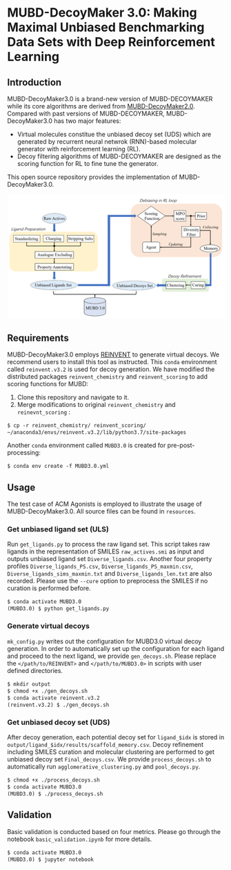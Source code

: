 # MUBD-DecoyMaker 3.0: Making Maximal Unbiased Benchmarking Data Sets with Deep Reinforcement Learning

## Introduction

MUBD-DecoyMaker3.0 is a brand-new version of MUBD-DECOYMAKER while its core algorithms are derived from [MUBD-DecoyMaker2.0](https://github.com/jwxia2014/MUBD-DecoyMaker2.0). Compared with past versions of MUBD-DECOYMAKER, MUBD-DecoyMaker3.0 has two major features:
* Virtual molecules constitue the unbiased decoy set (UDS) which are generated by recurrent neural netwrok (RNN)-based molecular generator with reinforcement learning (RL).
* Decoy filtering algorithms of MUBD-DECOYMAKER are designed as the scoring function for RL to fine tune the generator.

This open source repository provides the implementation of MUBD-DecoyMaker3.0.

![Figure from manuscript](figures/model.png)

## Requirements

MUBD-DecoyMaker3.0 employs [REINVENT](https://github.com/MolecularAI/Reinvent) to generate virtual decoys. We recommend users to install this tool as instructed. This `conda` environment called `reinvent.v3.2` is used for decoy generation. We have modified the distributed packages `reinvent_chemistry` and `reinvent_scoring` to add scoring functions for MUBD:
1) Clone this repository and navigate to it.
2) Merge modifications to original `reinvent_chemistry` and `reinevnt_scoring` :
```
$ cp -r reinvent_chemistry/ reinvent_scoring/ ~/anaconda3/envs/reinvent.v3.2/lib/python3.7/site-packages
```
Another `conda` environment called `MUBD3.0` is created for pre-post-processing: 
```
$ conda env create -f MUBD3.0.yml
```

## Usage

The test case of ACM Agonists is employed to illustrate the usage of MUBD-DecoyMaker3.0. All source files can be found in `resources`. 

### Get unbiased ligand set (ULS)
Run `get_ligands.py` to process the raw ligand set. This script takes raw ligands in the representation of SMILES `raw_actives.smi` as input and outputs unbiased ligand set `Diverse_ligands.csv`. Another four property profiles `Diverse_ligands_PS.csv`, `Diverse_ligands_PS_maxmin.csv`, `Diverse_ligands_sims_maxmin.txt` and `Diverse_ligands_len.txt` are also recorded. Please use the `--cure` option to preprocess the SMILES if no curation is performed before.
```
$ conda activate MUBD3.0
(MUBD3.0) $ python get_ligands.py
```

### Generate virtual decoys

`mk_config.py` writes out the configuration for MUBD3.0 virtual decoy generation. In order to automatically set up the configuration for each ligand and proceed to the next ligand, we provide `gen_decoys.sh`. Please replace the `</path/to/REINVENT>` and `</path/to/MUBD3.0>` in scripts with user defined directories.
```
$ mkdir output
$ chmod +x ./gen_decoys.sh
$ conda activate reinvent.v3.2
(reinvent.v3.2) $ ./gen_decoys.sh
```

### Get unbiased decoy set (UDS)
After decoy generation, each potential decoy set for `ligand_$idx` is stored in `output/ligand_$idx/results/scaffold_memory.csv`. Decoy refinement including SMILES curation and molecular clustering are performed to get unbiased decoy set `Final_decoys.csv`. We provide `process_decoys.sh` to automatically run `agglomerative_clustering.py` and `pool_decoys.py`.
```
$ chmod +x ./process_decoys.sh
$ conda activate MUBD3.0
(MUBD3.0) $ ./process_decoys.sh
```

## Validation
Basic validation is conducted based on four metrics. Please go through the notebook `basic_validation.ipynb` for more details.
```
$ conda activate MUBD3.0
(MUBD3.0) $ jupyter notebook
```
